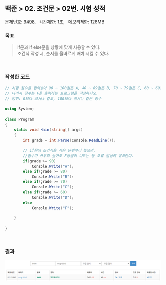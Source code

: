 
## 백준 > 02. 조건문 > 02번. 시험 성적    
문제번호: [9498](https://www.acmicpc.net/problem/9498), &nbsp; 시간제한: 1초, &nbsp; 메모리제한: 128MB

### 목표     
> if문과 if else문을 상황에 맞게 사용할 수 있다.    
> 조건식 작성 시, 순서를 올바르게 배치 시킬 수 있다.    

<br>

### 작성한 코드   

```cs
// 시험 점수를 입력받아 90 ~ 100점은 A, 80 ~ 89점은 B, 70 ~ 79점은 C, 60 ~ 69점은 D, 
// 나머지 점수는 F를 출력하는 프로그램을 작성하시오.
// 범위: 0보다 크거나 같고, 100보다 작거나 같은 정수

using System;

class Program
{
    static void Main(string[] args)
    {        
        int grade = int.Parse(Console.ReadLine());
        
        // if문의 조건식을 작은 단위부터 놓으면, 
        //점수가 아무리 높아도 F등급이 나오는 등 오류 발생에 유의한다.
        if(grade >= 90)
            Console.Write("A");
        else if(grade >= 80)
            Console.Write("B");
        else if(grade >= 70)
            Console.Write("C");
        else if(grade >= 60)
            Console.Write("D");        
        else
            Console.Write("F");

    }
    
}
```

<br>

### 결과    

![02단계 02번문항 제출결과](result_02.png)